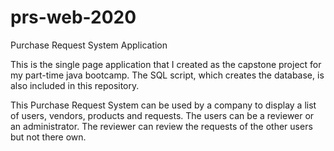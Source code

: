 # prs-web-2020
Purchase Request System Application

This is the single page application that I created as the capstone project for my part-time java bootcamp.
The SQL script, which creates the database, is also included in this repository.

This Purchase Request System can be used by a company to display a list of users, vendors, products and requests. The users can be a reviewer or an administrator. The reviewer can review the requests of the other users but not there own. 
